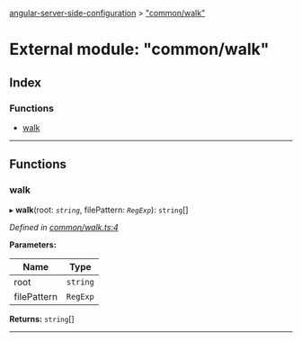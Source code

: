 [angular-server-side-configuration](../README.md) > ["common/walk"](../modules/_common_walk_.md)

# External module: "common/walk"

## Index

### Functions

* [walk](_common_walk_.md#walk)

---

## Functions

<a id="walk"></a>

###  walk

▸ **walk**(root: *`string`*, filePattern: *`RegExp`*): `string`[]

*Defined in [common/walk.ts:4](https://github.com/kyubisation/angular-server-side-configuration/blob/c276a03/src/common/walk.ts#L4)*

**Parameters:**

| Name | Type |
| ------ | ------ |
| root | `string` |
| filePattern | `RegExp` |

**Returns:** `string`[]

___

